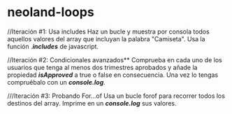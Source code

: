 # neoland-loops

//Iteración #1: Usa includes
Haz un bucle y muestra por consola todos aquellos valores del array que incluyan la palabra "Camiseta". Usa la función .***includes*** de javascript.

//Iteración #2: Condicionales avanzados**
Comprueba en cada uno de los usuarios que tenga al menos dos trimestres aprobados y añade la propiedad ***isApproved*** 
a true o false en consecuencia. Una vez lo tengas compruébalo con un ***console.log***.

///Iteración #3: Probando For...of
Usa un bucle forof para recorrer todos los destinos del array. Imprime en un ***console.log*** sus valores.